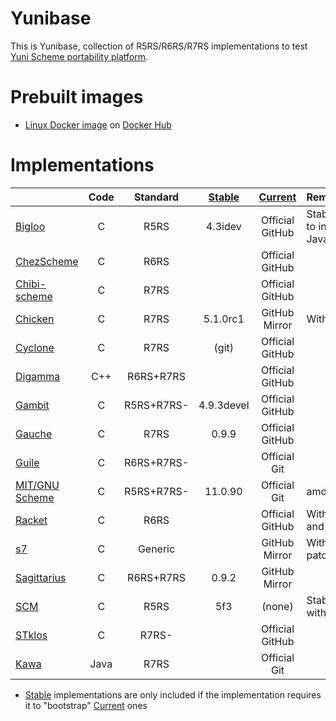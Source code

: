 Yunibase
========

This is Yunibase, collection of R5RS/R6RS/R7RS implementations to test [Yuni Scheme portability platform][].

Prebuilt images
===============

* [Linux Docker image][] on [Docker Hub][]

Implementations
===============

|                  |Code     |Standard  |[Stable][]|[Current][]    |Remarks                               |
|:-----------------|:-------:|:--------:|:--------:|:-------------:|:-------------------------------------|
|[Bigloo][]        |C        |R5RS      |4.3idev   |Official GitHub|Stable patched to install without Java|
|[ChezScheme][]    |C        |R6RS      |          |Official GitHub|                                      |
|[Chibi-scheme][]  |C        |R7RS      |          |Official GitHub|                                      |
|[Chicken][]       |C        |R7RS      |5.1.0rc1  |GitHub Mirror  |With `r7rs` egg                       |
|[Cyclone][]       |C        |R7RS      |(git)     |Official GitHub|                                      |
|[Digamma][]       |C++      |R6RS+R7RS |          |Official GitHub|                                      |
|[Gambit][]        |C        |R5RS+R7RS-|4.9.3devel|Official GitHub|                                      |
|[Gauche][]        |C        |R7RS      |0.9.9     |Official GitHub|                                      |
|[Guile][]         |C        |R6RS+R7RS-|          |Official Git   |                                      |
|[MIT/GNU Scheme][]|C        |R5RS+R7RS-|11.0.90   |Official Git   |amd64 only                            |
|[Racket][]        |C        |R6RS      |          |Official GitHub|With `srfi-lib` and `r6rs-lib`        |
|[s7][]            |C        |Generic   |          |GitHub Mirror  |With yuni patches(s7yuni)             |
|[Sagittarius][]   |C        |R6RS+R7RS |0.9.2     |GitHub Mirror  |                                      |
|[SCM][]           |C        |R5RS      |5f3       |(none)         |Stable only, with SLIB(3b6)           |
|[STklos][]        |C        |R7RS-     |          |Official GitHub|                                      |
|[Kawa][]          |Java     |R7RS      |          |Official Git   |                                      |

* [Stable][] implementations are only included if the implementation requires it to "bootstrap" [Current][] ones



[Stable]: https://bitbucket.org/okuoku/yunibase-impl-stable
[Current]: https://github.com/okuoku/yunibase/tree/master/impl-current
[Yuni Scheme portability platform]: https://github.com/okuoku/yuni
[Linux Docker image]: https://github.com/okuoku/yunibase/tree/master/hosts/docker-linux
[Docker Hub]: https://hub.docker.com/r/okuoku/yunibase/

[ChezScheme]: https://github.com/cisco/ChezScheme
[Chibi-scheme]: http://synthcode.com/wiki/chibi-scheme
[Chicken]: http://www.call-cc.org/
[Cyclone]: http://justinethier.github.io/cyclone/
[Digamma]: https://github.com/fujita-y/digamma
[Gauche]: http://practical-scheme.net/gauche/
[Sagittarius]: https://bitbucket.org/ktakashi/sagittarius-scheme/wiki/Home
[Guile]: https://www.gnu.org/software/guile/
[Racket]: https://racket-lang.org/
[Vicare]: http://marcomaggi.github.io/vicare.html
[Kawa]: http://www.gnu.org/software/kawa/
[Larceny]: http://www.larcenists.org/
[Gambit]: http://gambitscheme.org/
[Rapid-gambit]: https://github.com/okuoku/rapid-gambit
[Picrin]: https://github.com/picrin-scheme/picrin
[MIT/GNU Scheme]: https://www.gnu.org/software/mit-scheme/
[s7]: https://ccrma.stanford.edu/software/snd/snd/s7.html
[STklos]: https://stklos.net/
[SCM]: http://people.csail.mit.edu/jaffer/SCM
[Bigloo]: http://www-sop.inria.fr/indes/fp/Bigloo/
